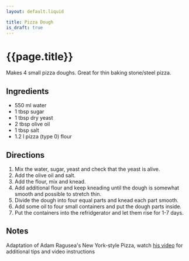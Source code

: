 ```yaml
---
layout: default.liquid

title: Pizza Dough
is_draft: true
---
```


# {{page.title}}

Makes 4 small pizza doughs. Great for thin baking stone/steel pizza.

## Ingredients

- 550 ml water
- 1 tbsp sugar
- 1 tbsp dry yeast
- 2 tbsp olive oil
- 1 tbsp salt
- 1.2 l pizza (type 0) flour

## Directions

1. Mix the water, sugar, yeast and check that the yeast is alive.
2. Add the olive oil and salt.
3. Add the flour, mix and knead.
4. Add additional flour and keep kneading until the dough is somewhat smooth and possible to stretch thin.
5. Divide the dough into four equal parts and knead each part smooth.
6. Add some oil to four small containers and put the dough parts inside.
7. Put the containers into the refridgerator and let them rise for 1-7 days.

## Notes

Adaptation of Adam Ragusea's New York-style Pizza, watch [his video](https://www.youtube.com/watch?v=SDpCzJw2xm4) for additional tips and video instructions